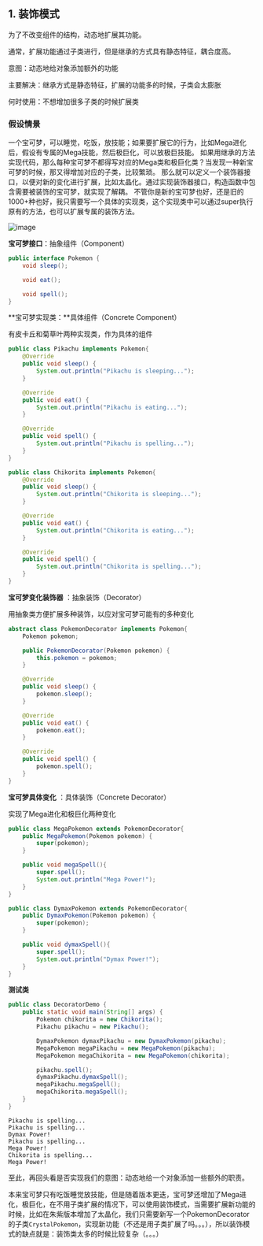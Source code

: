 ## 1. 装饰模式

为了不改变组件的结构，动态地扩展其功能。

通常，扩展功能通过子类进行，但是继承的方式具有静态特征，耦合度高。



意图：动态地给对象添加额外的功能

主要解决：继承方式是静态特征，扩展的功能多的时候，子类会太膨胀

何时使用：不想增加很多子类的时候扩展类

### 假设情景

一个宝可梦，可以睡觉，吃饭，放技能；如果要扩展它的行为，比如Mega进化后，假设有专属的Mega技能，然后极巨化，可以放极巨技能。
如果用继承的方法实现代码，那么每种宝可梦不都得写对应的Mega类和极巨化类？当发现一种新宝可梦的时候，那又得增加对应的子类，比较繁琐。
那么就可以定义一个装饰器接口，以便对新的变化进行扩展，比如太晶化。通过实现装饰器接口，构造函数中包含需要被装饰的宝可梦，就实现了解耦。
不管你是新的宝可梦也好，还是旧的1000+种也好，我只需要写一个具体的实现类，这个实现类中可以通过super执行原有的方法，也可以扩展专属的装饰方法。

![image](https://github.com/PocketSWPU/DesignPatternsButPokemon/assets/107466625/c04c0fe4-8c17-4533-9e1c-a8483053b7d4)


**宝可梦接口**：抽象组件（Component）

```java
public interface Pokemon {
    void sleep();

    void eat();

    void spell();
}
```

**宝可梦实现类：**具体组件（Concrete Component）

有皮卡丘和菊草叶两种实现类，作为具体的组件

```java
public class Pikachu implements Pokemon{
    @Override
    public void sleep() {
        System.out.println("Pikachu is sleeping...");
    }

    @Override
    public void eat() {
        System.out.println("Pikachu is eating...");
    }

    @Override
    public void spell() {
        System.out.println("Pikachu is spelling...");
    }
}

public class Chikorita implements Pokemon{
    @Override
    public void sleep() {
        System.out.println("Chikorita is sleeping...");
    }

    @Override
    public void eat() {
        System.out.println("Chikorita is eating...");
    }

    @Override
    public void spell() {
        System.out.println("Chikorita is spelling...");
    }
}
```

**宝可梦变化装饰器** ：抽象装饰（Decorator）

用抽象类方便扩展多种装饰，以应对宝可梦可能有的多种变化

```java
abstract class PokemonDecorator implements Pokemon{
    Pokemon pokemon;

    public PokemonDecorator(Pokemon pokemon) {
        this.pokemon = pokemon;
    }

    @Override
    public void sleep() {
        pokemon.sleep();
    }

    @Override
    public void eat() {
        pokemon.eat();
    }

    @Override
    public void spell() {
        pokemon.spell();
    }
}
```

**宝可梦具体变化** ：具体装饰（Concrete Decorator）

实现了Mega进化和极巨化两种变化

```java
public class MegaPokemon extends PokemonDecorator{
    public MegaPokemon(Pokemon pokemon) {
        super(pokemon);
    }

    public void megaSpell(){
        super.spell();
        System.out.println("Mega Power!");
    }
}

public class DymaxPokemon extends PokemonDecorator{
    public DymaxPokemon(Pokemon pokemon) {
        super(pokemon);
    }

    public void dymaxSpell(){
        super.spell();
        System.out.println("Dymax Power!");
    }
}
```

**测试类**

```java
public class DecoratorDemo {
    public static void main(String[] args) {
        Pokemon chikorita = new Chikorita();
        Pikachu pikachu = new Pikachu();

        DymaxPokemon dymaxPikachu = new DymaxPokemon(pikachu);
        MegaPokemon megaPikachu = new MegaPokemon(pikachu);
        MegaPokemon megaChikorita = new MegaPokemon(chikorita);

        pikachu.spell();
        dymaxPikachu.dymaxSpell();
        megaPikachu.megaSpell();
        megaChikorita.megaSpell();
    }
}
```

```
Pikachu is spelling...
Pikachu is spelling...
Dymax Power!
Pikachu is spelling...
Mega Power!
Chikorita is spelling...
Mega Power!
```



至此，再回头看是否实现我们的意图：动态地给一个对象添加一些额外的职责。

本来宝可梦只有吃饭睡觉放技能，但是随着版本更迭，宝可梦还增加了Mega进化，极巨化，在不用子类扩展的情况下，可以使用装饰模式，当需要扩展新功能的时候，比如在朱紫版本增加了太晶化，我们只需要新写一个PokemonDecorator的子类`CrystalPokemon`，实现新功能（不还是用子类扩展了吗。。。），所以装饰模式的缺点就是：装饰类太多的时候比较复杂（。。。）
